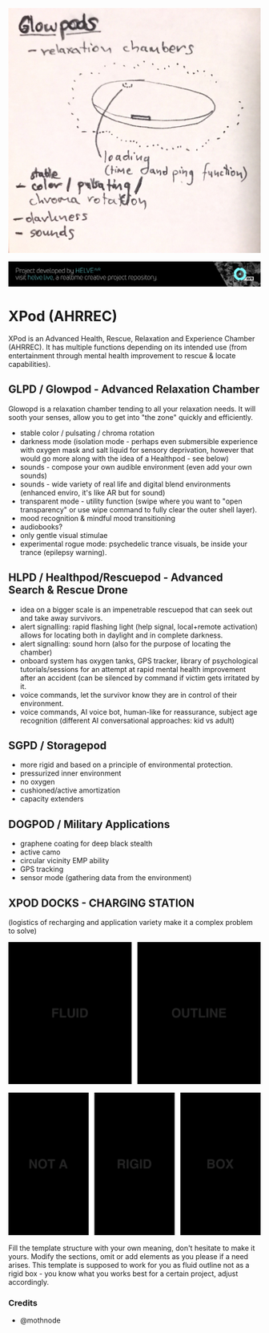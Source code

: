 ![Project Banner](glowpod-idea.JPG)

[![BANNERTAG](/assets/readme_visuals/helve-banner.png)](http://helve.live)

<a name="intro"></a> 
# XPod (AHRREC)
XPod is an Advanced Health, Rescue, Relaxation and Experience Chamber (AHRREC). It has multiple functions depending on its intended use (from entertainment through mental health improvement to rescue & locate capabilities).

## GLPD / Glowpod - Advanced Relaxation Chamber
Glowopd is a relaxation chamber tending to all your relaxation needs. It will sooth your senses, allow you to get into "the zone" quickly and efficiently.

- stable color / pulsating / chroma rotation
- darkness mode (isolation mode - perhaps even submersible experience with oxygen mask and salt liquid for sensory deprivation, however that would go more along with the idea of a Healthpod - see below)
- sounds - compose your own audible environment (even add your own sounds) 
- sounds - wide variety of real life and digital blend environments (enhanced enviro, it's like AR but for sound)
- transparent mode - utility function (swipe where you want to "open transparency" or use wipe command to fully clear the outer shell layer).
- mood recognition & mindful mood transitioning
- audiobooks?
- only gentle visual stimulae
- experimental rogue mode: psychedelic trance visuals, be inside your trance (epilepsy warning).

## HLPD / Healthpod/Rescuepod - Advanced Search & Rescue Drone
- idea on a bigger scale is an impenetrable rescuepod that can seek out and take away survivors.
- alert signalling: rapid flashing light (help signal, local+remote activation) allows for locating both in daylight and in complete darkness.
- alert signalling: sound horn (also for the purpose of locating the chamber)
- onboard system has oxygen tanks, GPS tracker, library of psychological tutorials/sessions for an attempt at rapid mental health improvement after an accident (can be silenced by command if victim gets irritated by it.
- voice commands, let the survivor know they are in control of their environment.
- voice commands, AI voice bot, human-like for reassurance, subject age recognition (different AI conversational approaches: kid vs adult)

## SGPD / Storagepod
- more rigid and based on a principle of environmental protection.
- pressurized inner environment
- no oxygen
- cushioned/active amortization
- capacity extenders

## DOGPOD / Military Applications
- graphene coating for deep black stealth
- active camo
- circular vicinity EMP ability
- GPS tracking
- sensor mode (gathering data from the environment)

## XPOD DOCKS - CHARGING STATION

(logistics of recharging and application variety make it a complex problem to solve)


![GALLERY DUAL](/assets/readme_visuals/vaco-dual-gallery.png)

![GALLERY TRIPLE](/assets/readme_visuals/vaco-triple-gallery.png)

Fill the template structure with your own meaning, don't hesitate to make it yours. Modify the sections, omit or add elements as you please if a need arises. This template is supposed to work for you as fluid outline not as a rigid box - you know what you works best for a certain project, adjust accordingly.

<a name="credits"></a>
### Credits
+ @mothnode
